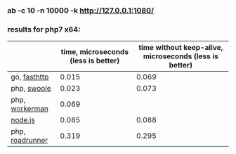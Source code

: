 ### ab -c 10 -n 10000 -k http://127.0.0.1:1080/

### results for php7 x64:

||time, microseconds (less is better)|time without keep-alive, microseconds (less is better)|
|---|---|---|
|go, [fasthttp](https://github.com/morozovsk/webserver-performance-comparison/blob/master/fasthttp.go)|0.015|0.069|
|php, [swoole](https://github.com/morozovsk/webserver-performance-comparison/blob/master/swoole.php)|0.023|0.073|
|php, [workerman](https://github.com/morozovsk/webserver-performance-comparison/blob/master/workerman.php)|0.069||
|[node.js](https://github.com/morozovsk/webserver-performance-comparison/blob/master/node.js)|0.085|0.088|
|php, [roadrunner](https://github.com/morozovsk/webserver-performance-comparison/blob/master/roadrunner.php)|0.319|0.295|
